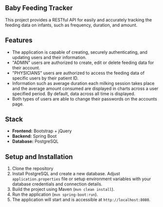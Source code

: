 ## Baby Feeding Tracker

This project provides a RESTful API for easily and accurately tracking the feeding data on infants, such as frequency, duration, and amount.

## Features
- The application is capable of creating, securely authenticating, and updating users and their information.
- "ADMIN" users are authorized to create, edit or delete feeding data for their account.
- "PHYSICIANS" users are authorized to access the feeding data of specific users by their patient ID.
- Information such as average duration each milking session takes place and the average amount consumed are displayed in charts across a user specified period. By default, data across all time is displayed.
- Both types of users are able to change their passwords on the accounts page.

## Stack
- **Frontend:** Bootstrap + jQuery
- **Backend:** Spring Boot
- **Database:** PostgreSQL

## Setup and Installation
1. Clone the repository
2. Install PostgreSQL and create a new database. Adjust `application.properties` file or setup environment variables with your database credentials and connection details.
3. Build the project using Maven (`mvn clean install`).
4. Run the application (`mvn spring-boot:run`).
5. The application will start and is accessible at `http://localhost:8080`.